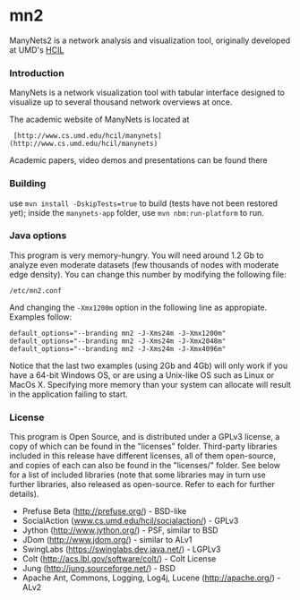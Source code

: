 # mn2
ManyNets2 is a network analysis and visualization tool, originally developed at UMD's [HCIL](http://www.cs.umd.edu/hcil/)

### Introduction

ManyNets is a network visualization tool with tabular interface designed to 
visualize up to several thousand network overviews at once.

The academic website of ManyNets is located at 

     [http://www.cs.umd.edu/hcil/manynets](http://www.cs.umd.edu/hcil/manynets)

Academic papers, video demos and presentations can be found there

### Building

use `mvn install -DskipTests=true` to build (tests have not been restored yet); 
inside the `manynets-app` folder, use `mvn nbm:run-platform` to run.

### Java options

This program is very memory-hungry. You will need around 1.2 Gb to analyze even
moderate datasets (few thousands of nodes with moderate edge density). You 
can change this number by modifying the following file:

    /etc/mn2.conf

And changing the `-Xmx1200m` option in the following line as appropiate. Examples
follow:

    default_options="--branding mn2 -J-Xms24m -J-Xmx1200m"
    default_options="--branding mn2 -J-Xms24m -J-Xmx2048m"
    default_options="--branding mn2 -J-Xms24m -J-Xmx4096m"
    
Notice that the last two examples (using 2Gb and 4Gb) will only work if you have
a 64-bit Windows OS, or are using a Unix-like OS such as Linux or MacOs X. 
Specifying more memory than your system can allocate will result in the
application failing to start.

### License

This program is Open Source, and is distributed under a GPLv3 license, a copy of
which can be found in the "licenses" folder. Third-party libraries included in 
this release have different licenses, all of them open-source, and copies of
each can also be found in the "licenses/" folder. See below for a list of 
included libraries (note that some libraries may in turn use further libraries, 
also released as open-source. Refer to each for further details).

* Prefuse Beta (http://prefuse.org/) - BSD-like
* SocialAction (www.cs.umd.edu/hcil/socialaction/) - GPLv3
* Jython (http://www.jython.org/) - PSF, similar to BSD
* JDom (http://www.jdom.org/) - similar to ALv1
* SwingLabs (https://swinglabs.dev.java.net/) - LGPLv3
* Colt (http://acs.lbl.gov/software/colt/) - Colt License
* Jung (http://jung.sourceforge.net/) - BSD 
* Apache Ant, Commons, Logging, Log4j, Lucene (http://apache.org/) - ALv2
